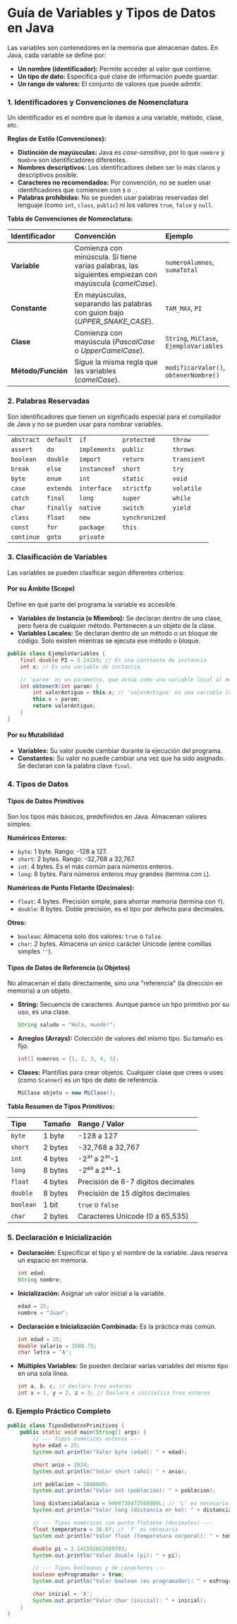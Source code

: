 # Guía de Variables y Tipos de Datos en Java

Las variables son contenedores en la memoria que almacenan datos. En Java, cada variable se define por:

*   **Un nombre (identificador):** Permite acceder al valor que contiene.
*   **Un tipo de dato:** Especifica qué clase de información puede guardar.
*   **Un rango de valores:** El conjunto de valores que puede admitir.

### 1. Identificadores y Convenciones de Nomenclatura

Un identificador es el nombre que le damos a una variable, método, clase, etc.

**Reglas de Estilo (Convenciones):**

*   **Distinción de mayúsculas:** Java es *case-sensitive*, por lo que `nombre` y `Nombre` son identificadores diferentes.
*   **Nombres descriptivos:** Los identificadores deben ser lo más claros y descriptivos posible.
*   **Caracteres no recomendados:** Por convención, no se suelen usar identificadores que comiencen con `$` o `_`.
*   **Palabras prohibidas:** No se pueden usar palabras reservadas del lenguaje (como `int`, `class`, `public`) ni los valores `true`, `false` y `null`.

**Tabla de Convenciones de Nomenclatura:**

| Identificador | Convención | Ejemplo |
| :--- | :--- | :--- |
| **Variable** | Comienza con minúscula. Si tiene varias palabras, las siguientes empiezan con mayúscula (*camelCase*). | `numeroAlumnos`, `sumaTotal` |
| **Constante** | En mayúsculas, separando las palabras con guion bajo (*UPPER_SNAKE_CASE*). | `TAM_MAX`, `PI` |
| **Clase** | Comienza con mayúscula (*PascalCase* o *UpperCamelCase*). | `String`, `MiClase`, `EjemploVariables`|
| **Método/Función**| Sigue la misma regla que las variables (*camelCase*). | `modificarValor()`, `obtenerNombre()`|

### 2. Palabras Reservadas

Son identificadores que tienen un significado especial para el compilador de Java y no se pueden usar para nombrar variables.

| | | | | |
| :--- | :--- | :--- | :--- | :--- |
| `abstract` | `default` | `if` | `protected` | `throw` |
| `assert` | `do` | `implements` | `public` | `throws` |
| `boolean` | `double` | `import` | `return` | `transient` |
| `break` | `else` | `instanceof` | `short` | `try` |
| `byte` | `enum` | `int` | `static` | `void` |
| `case` | `extends` | `interface` | `strictfp` | `volatile` |
| `catch` | `final` | `long` | `super` | `while` |
| `char` | `finally` | `native` | `switch` | `yield` |
| `class` | `float` | `new` | `synchronized`|
| `const` | `for` | `package` | `this` |
| `continue`| `goto` | `private` | |

### 3. Clasificación de Variables

Las variables se pueden clasificar según diferentes criterios:

#### Por su Ámbito (Scope)
Define en qué parte del programa la variable es accesible.

*   **Variables de Instancia (o Miembro):** Se declaran dentro de una clase, pero fuera de cualquier método. Pertenecen a un objeto de la clase.
*   **Variables Locales:** Se declaran dentro de un método o un bloque de código. Solo existen mientras se ejecuta ese método o bloque.

```java
public class EjemploVariables {
    final double PI = 3.14159; // Es una constante de instancia
    int x; // Es una variable de instancia

    // 'param' es un parámetro, que actúa como una variable local al método
    int obtenerX(int param) { 
        int valorAntiguo = this.x; // 'valorAntiguo' es una variable local
        this.x = param;
        return valorAntiguo;
    }
}
```

#### Por su Mutabilidad
*   **Variables:** Su valor puede cambiar durante la ejecución del programa.
*   **Constantes:** Su valor no puede cambiar una vez que ha sido asignado. Se declaran con la palabra clave `final`.

### 4. Tipos de Datos

#### Tipos de Datos Primitivos
Son los tipos más básicos, predefinidos en Java. Almacenan valores simples.

**Numéricos Enteros:**
*   `byte`: 1 byte. Rango: -128 a 127.
*   `short`: 2 bytes. Rango: -32,768 a 32,767.
*   `int`: 4 bytes. Es el más común para números enteros.
*   `long`: 8 bytes. Para números enteros muy grandes (termina con `L`).

**Numéricos de Punto Flotante (Decimales):**
*   `float`: 4 bytes. Precisión simple, para ahorrar memoria (termina con `f`).
*   `double`: 8 bytes. Doble precisión, es el tipo por defecto para decimales.

**Otros:**
*   `boolean`: Almacena solo dos valores: `true` o `false`.
*   `char`: 2 bytes. Almacena un único carácter Unicode (entre comillas simples `''`).

#### Tipos de Datos de Referencia (u Objetos)
No almacenan el dato directamente, sino una "referencia" (la dirección en memoria) a un objeto.

*   **String:** Secuencia de caracteres. Aunque parece un tipo primitivo por su uso, es una clase.
    ```java
    String saludo = "Hola, mundo!";
    ```
*   **Arreglos (Arrays):** Colección de valores del mismo tipo. Su tamaño es fijo.
    ```java
    int[] numeros = {1, 2, 3, 4, 5};
    ```
*   **Clases:** Plantillas para crear objetos. Cualquier clase que crees o uses (como `Scanner`) es un tipo de dato de referencia.
    ```java
    MiClase objeto = new MiClase();
    ```

**Tabla Resumen de Tipos Primitivos:**

| Tipo | Tamaño | Rango / Valor |
| :--- | :--- | :--- |
| `byte` | 1 byte | -128 a 127 |
| `short`| 2 bytes | -32,768 a 32,767 |
| `int` | 4 bytes | -2³¹ a 2³¹-1 |
| `long` | 8 bytes | -2⁶³ a 2⁶³-1 |
| `float` | 4 bytes | Precisión de 6-7 dígitos decimales |
| `double`| 8 bytes | Precisión de 15 dígitos decimales |
| `boolean`| 1 bit | `true` o `false` |
| `char` | 2 bytes | Caracteres Unicode (0 a 65,535) |


### 5. Declaración e Inicialización

*   **Declaración:** Especificar el tipo y el nombre de la variable. Java reserva un espacio en memoria.
    ```java
    int edad;
    String nombre;
    ```
*   **Inicialización:** Asignar un valor inicial a la variable.
    ```java
    edad = 25;
    nombre = "Juan";
    ```
*   **Declaración e Inicialización Combinada:** Es la práctica más común.
    ```java
    int edad = 25;
    double salario = 3500.75;
    char letra = 'A';
    ```
*   **Múltiples Variables:** Se pueden declarar varias variables del mismo tipo en una sola línea.
    ```java
    int a, b, c; // Declara tres enteros
    int x = 1, y = 2, z = 3; // Declara e inicializa tres enteros
    ```

### 6. Ejemplo Práctico Completo

```java
public class TiposDeDatosPrimitivos {
    public static void main(String[] args) {
        // --- Tipos numéricos enteros ---
        byte edad = 25;
        System.out.println("Valor byte (edad): " + edad);

        short anio = 2024;
        System.out.println("Valor short (año): " + anio);

        int poblacion = 1000000;
        System.out.println("Valor int (población): " + poblacion);

        long distanciaGalaxia = 9460730472580800L; // 'L' es necesaria
        System.out.println("Valor long (distancia en km): " + distanciaGalaxia);

        // --- Tipos numéricos con punto flotante (decimales) ---
        float temperatura = 36.6f; // 'f' es necesaria
        System.out.println("Valor float (temperatura corporal): " + temperatura);

        double pi = 3.141592653589793;
        System.out.println("Valor double (pi): " + pi);

        // --- Tipos booleanos y de caracteres ---
        boolean esProgramador = true;
        System.out.println("Valor boolean (es programador): " + esProgramador);

        char inicial = 'A';
        System.out.println("Valor char (inicial): " + inicial);
    }
}
```
